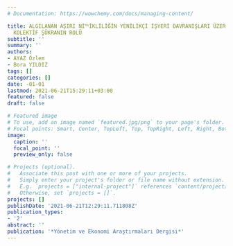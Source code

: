 ```yaml
---
# Documentation: https://wowchemy.com/docs/managing-content/

title: ALGILANAN AŞIRI Nİ℡İKLİLİĞİN YENİLİKÇİ İŞYERİ DAVRANIŞLARI ÜZERİNDEKİ ETKİSİNDE
  KOLEKTİF ŞÜKRANIN ROLÜ
subtitle: ''
summary: ''
authors:
- AYAZ Özlem
- Bora YILDIZ
tags: []
categories: []
date: -01-01
lastmod: 2021-06-21T15:29:11+03:00
featured: false
draft: false

# Featured image
# To use, add an image named `featured.jpg/png` to your page's folder.
# Focal points: Smart, Center, TopLeft, Top, TopRight, Left, Right, BottomLeft, Bottom, BottomRight.
image:
  caption: ''
  focal_point: ''
  preview_only: false

# Projects (optional).
#   Associate this post with one or more of your projects.
#   Simply enter your project's folder or file name without extension.
#   E.g. `projects = ["internal-project"]` references `content/project/deep-learning/index.md`.
#   Otherwise, set `projects = []`.
projects: []
publishDate: '2021-06-21T12:29:11.711808Z'
publication_types:
- '2'
abstract: ''
publication: '*Yönetim ve Ekonomi Araştırmaları Dergisi*'
---
```

